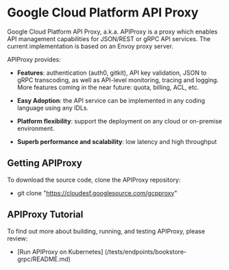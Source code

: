 # Google Cloud Platform API Proxy

Google Cloud Platform API Proxy, a.k.a. APIProxy is a proxy which enables API
management capabilities for JSON/REST or gRPC API services. The current
implementation is based on an Envoy proxy server.

APIProxy provides:

*   **Features**: authentication (auth0, gitkit), API key validation, JSON to
    gRPC transcoding, as well as API-level monitoring, tracing and logging. More
    features coming in the near future: quota, billing, ACL, etc.

*   **Easy Adoption**: the API service can be implemented in any coding language
    using any IDLs.

*   **Platform flexibility**: support the deployment on any cloud or on-premise
    environment.

*   **Superb performance and scalability**: low latency and high throughput

## Getting APIProxy

To download the source code, clone the APIProxy repository:

* git clone  "https://cloudesf.googlesource.com/gcpproxy"

## APIProxy Tutorial

To find out more about building, running, and testing APIProxy, please review:

* [Run APIProxy on Kubernetes] (/tests/endpoints/bookstore-grpc/README.md)



